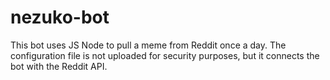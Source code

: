 # nezuko-bot
This bot uses JS Node to pull a meme from Reddit once a day. The configuration file is not uploaded for security purposes, but it connects the bot with the Reddit API. 
